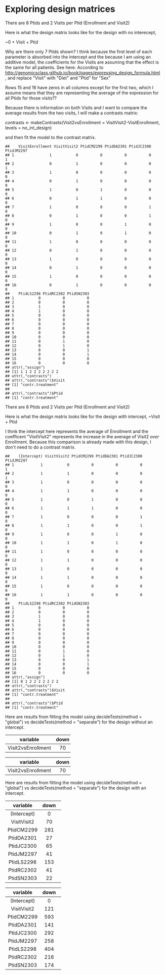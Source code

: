 Exploring design matrices
================

There are 8 Ptids and 2 Visits per Ptid (Enrollment and Visit2)

Here is what the design matrix looks like for the design with no interecept,

~0 + Visit + Ptid

Why are there only 7 Ptids shown? I think because the first level of each parameter is absorbed into the intercept and the because I am using an additive model, the coefficients for the Visits are assuming that the effect is the same for all patients. See here: According to <http://genomicsclass.github.io/book/pages/expressing_design_formula.html>, and replace "Visit" with "Diet" and "Ptid" for "Sex"

Rows 15 and 16 have zeros in all columns except for the first two, which I assume means that they are representing the average of the expression for all Ptids for those visits??

Because there is information on both Visits and I want to compare the average results from the two visits, I will make a contrasts matrix:

contrasts &lt;- makeContrasts(Visit2vsEnrollment = VisitVisit2-VisitEnrollment, levels = no\_int\_design)

and then fit the model to the contrast matrix.

    ##    VisitEnrollment VisitVisit2 PtidCM2299 PtidDA2301 PtidJC2300 PtidJM2297
    ## 1                1           0          0          0          0          1
    ## 2                0           1          0          0          0          1
    ## 3                1           0          0          0          0          0
    ## 4                0           1          0          0          0          0
    ## 5                1           0          1          0          0          0
    ## 6                0           1          1          0          0          0
    ## 7                1           0          0          0          1          0
    ## 8                0           1          0          0          1          0
    ## 9                1           0          0          1          0          0
    ## 10               0           1          0          1          0          0
    ## 11               1           0          0          0          0          0
    ## 12               0           1          0          0          0          0
    ## 13               1           0          0          0          0          0
    ## 14               0           1          0          0          0          0
    ## 15               1           0          0          0          0          0
    ## 16               0           1          0          0          0          0
    ##    PtidLS2298 PtidRC2302 PtidSN2303
    ## 1           0          0          0
    ## 2           0          0          0
    ## 3           1          0          0
    ## 4           1          0          0
    ## 5           0          0          0
    ## 6           0          0          0
    ## 7           0          0          0
    ## 8           0          0          0
    ## 9           0          0          0
    ## 10          0          0          0
    ## 11          0          1          0
    ## 12          0          1          0
    ## 13          0          0          1
    ## 14          0          0          1
    ## 15          0          0          0
    ## 16          0          0          0
    ## attr(,"assign")
    ## [1] 1 1 2 2 2 2 2 2 2
    ## attr(,"contrasts")
    ## attr(,"contrasts")$Visit
    ## [1] "contr.treatment"
    ## 
    ## attr(,"contrasts")$Ptid
    ## [1] "contr.treatment"

There are 8 Ptids and 2 Visits per Ptid (Enrollment and Visit2)

Here is what the design matrix looks like for the design *with* intercept, ~Visit + Ptid

I think the intercept here represents the average of Enrollment and the coefficent "VisitVisit2" represents the increase in the average of Visit2 *over* Enrollment. Because this comparison is already made with this design, I don't need to do a contrast matrix.

    ##    (Intercept) VisitVisit2 PtidCM2299 PtidDA2301 PtidJC2300 PtidJM2297
    ## 1            1           0          0          0          0          1
    ## 2            1           1          0          0          0          1
    ## 3            1           0          0          0          0          0
    ## 4            1           1          0          0          0          0
    ## 5            1           0          1          0          0          0
    ## 6            1           1          1          0          0          0
    ## 7            1           0          0          0          1          0
    ## 8            1           1          0          0          1          0
    ## 9            1           0          0          1          0          0
    ## 10           1           1          0          1          0          0
    ## 11           1           0          0          0          0          0
    ## 12           1           1          0          0          0          0
    ## 13           1           0          0          0          0          0
    ## 14           1           1          0          0          0          0
    ## 15           1           0          0          0          0          0
    ## 16           1           1          0          0          0          0
    ##    PtidLS2298 PtidRC2302 PtidSN2303
    ## 1           0          0          0
    ## 2           0          0          0
    ## 3           1          0          0
    ## 4           1          0          0
    ## 5           0          0          0
    ## 6           0          0          0
    ## 7           0          0          0
    ## 8           0          0          0
    ## 9           0          0          0
    ## 10          0          0          0
    ## 11          0          1          0
    ## 12          0          1          0
    ## 13          0          0          1
    ## 14          0          0          1
    ## 15          0          0          0
    ## 16          0          0          0
    ## attr(,"assign")
    ## [1] 0 1 2 2 2 2 2 2 2
    ## attr(,"contrasts")
    ## attr(,"contrasts")$Visit
    ## [1] "contr.treatment"
    ## 
    ## attr(,"contrasts")$Ptid
    ## [1] "contr.treatment"

Here are results from fitting the model using decideTests(method = "global") vs decideTests(method = "separate") for the design *without* an intercept.

<table style="width:42%;">
<colgroup>
<col width="26%" />
<col width="9%" />
<col width="5%" />
</colgroup>
<thead>
<tr class="header">
<th align="center">variable</th>
<th align="center">down</th>
<th align="center">up</th>
</tr>
</thead>
<tbody>
<tr class="odd">
<td align="center">Visit2vsEnrollment</td>
<td align="center">70</td>
<td align="center">11</td>
</tr>
</tbody>
</table>

<table style="width:42%;">
<colgroup>
<col width="26%" />
<col width="9%" />
<col width="5%" />
</colgroup>
<thead>
<tr class="header">
<th align="center">variable</th>
<th align="center">down</th>
<th align="center">up</th>
</tr>
</thead>
<tbody>
<tr class="odd">
<td align="center">Visit2vsEnrollment</td>
<td align="center">70</td>
<td align="center">11</td>
</tr>
</tbody>
</table>

Here are results from fitting the model using decideTests(method = "global") vs decideTests(method = "separate") for the design *with* an intercept.

<table style="width:36%;">
<colgroup>
<col width="16%" />
<col width="9%" />
<col width="9%" />
</colgroup>
<thead>
<tr class="header">
<th align="center">variable</th>
<th align="center">down</th>
<th align="center">up</th>
</tr>
</thead>
<tbody>
<tr class="odd">
<td align="center">(Intercept)</td>
<td align="center">0</td>
<td align="center">20505</td>
</tr>
<tr class="even">
<td align="center">VisitVisit2</td>
<td align="center">70</td>
<td align="center">11</td>
</tr>
<tr class="odd">
<td align="center">PtidCM2299</td>
<td align="center">281</td>
<td align="center">218</td>
</tr>
<tr class="even">
<td align="center">PtidDA2301</td>
<td align="center">27</td>
<td align="center">26</td>
</tr>
<tr class="odd">
<td align="center">PtidJC2300</td>
<td align="center">65</td>
<td align="center">59</td>
</tr>
<tr class="even">
<td align="center">PtidJM2297</td>
<td align="center">41</td>
<td align="center">24</td>
</tr>
<tr class="odd">
<td align="center">PtidLS2298</td>
<td align="center">153</td>
<td align="center">141</td>
</tr>
<tr class="even">
<td align="center">PtidRC2302</td>
<td align="center">41</td>
<td align="center">37</td>
</tr>
<tr class="odd">
<td align="center">PtidSN2303</td>
<td align="center">22</td>
<td align="center">14</td>
</tr>
</tbody>
</table>

<table style="width:36%;">
<colgroup>
<col width="16%" />
<col width="9%" />
<col width="9%" />
</colgroup>
<thead>
<tr class="header">
<th align="center">variable</th>
<th align="center">down</th>
<th align="center">up</th>
</tr>
</thead>
<tbody>
<tr class="odd">
<td align="center">(Intercept)</td>
<td align="center">0</td>
<td align="center">20505</td>
</tr>
<tr class="even">
<td align="center">VisitVisit2</td>
<td align="center">121</td>
<td align="center">55</td>
</tr>
<tr class="odd">
<td align="center">PtidCM2299</td>
<td align="center">593</td>
<td align="center">463</td>
</tr>
<tr class="even">
<td align="center">PtidDA2301</td>
<td align="center">141</td>
<td align="center">96</td>
</tr>
<tr class="odd">
<td align="center">PtidJC2300</td>
<td align="center">292</td>
<td align="center">204</td>
</tr>
<tr class="even">
<td align="center">PtidJM2297</td>
<td align="center">258</td>
<td align="center">213</td>
</tr>
<tr class="odd">
<td align="center">PtidLS2298</td>
<td align="center">404</td>
<td align="center">421</td>
</tr>
<tr class="even">
<td align="center">PtidRC2302</td>
<td align="center">216</td>
<td align="center">224</td>
</tr>
<tr class="odd">
<td align="center">PtidSN2303</td>
<td align="center">174</td>
<td align="center">195</td>
</tr>
</tbody>
</table>
